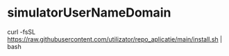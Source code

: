 # simulatorUserNameDomain

curl -fsSL https://raw.githubusercontent.com/utilizator/repo_aplicatie/main/install.sh | bash
